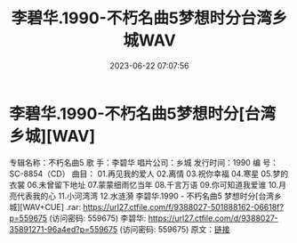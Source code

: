 ﻿---
title: 李碧华.1990-不朽名曲5梦想时分台湾乡城WAV
date: 2023-06-22 07:07:56
categories: WAV车载音乐、镜像
tags: 华语中文
---
# 李碧华.1990-不朽名曲5梦想时分[台湾乡城][WAV]

专辑名称：不朽名曲5
歌 手：李碧华
唱片公司：乡城
发行时间：1990
编 号：SC-8854（CD）
曲目：
01.再见我的爱人
02.离情
03.祝你幸福
04.寒星
05.梦的衣裳
06.未曾留下地址
07.蒙蒙细雨忆当年
08.千言万语
09.你可知道我爱谁
10.月亮代表我的心
11.小河湾湾
12.水涟漪
李碧华.1990 - 不朽名曲5 梦想时分[台湾乡城][WAV+CUE] .rar: https://url27.ctfile.com/f/9388027-501888162-06618f?p=559675
(访问密码: 559675)
李碧华: https://url27.ctfile.com/d/9388027-35891271-96a4ed?p=559675
(访问密码: 559675)
原文：[链接](https://blog.sina.com.cn/s/blog_1647c7e76010312fu.html)
